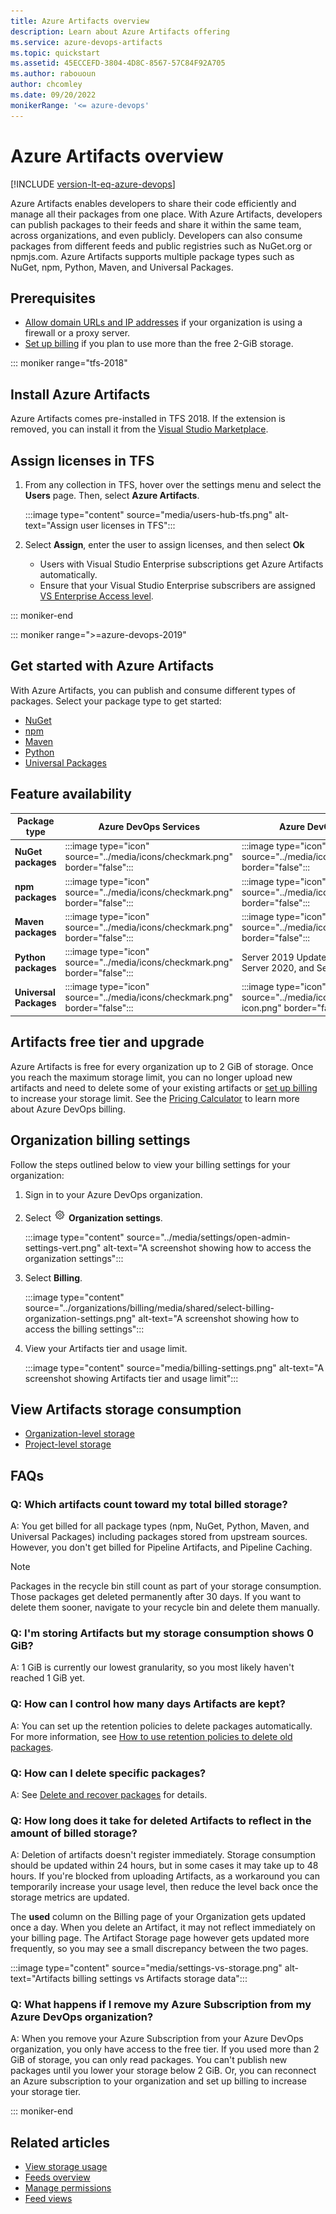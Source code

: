 ```yaml
---
title: Azure Artifacts overview
description: Learn about Azure Artifacts offering
ms.service: azure-devops-artifacts
ms.topic: quickstart
ms.assetid: 45ECCEFD-3804-4D8C-8567-57C84F92A705
ms.author: rabououn
author: chcomley
ms.date: 09/20/2022
monikerRange: '<= azure-devops'
---
```


# Azure Artifacts overview

[!INCLUDE [version-lt-eq-azure-devops](../includes/version-lt-eq-azure-devops.md)]

Azure Artifacts enables developers to share their code efficiently and manage all their packages from one place. With Azure Artifacts, developers can publish packages to their feeds and share it within the same team, across organizations, and even publicly. Developers can also consume packages from different feeds and public registries such as NuGet.org or npmjs.com. Azure Artifacts supports multiple package types such as NuGet, npm, Python, Maven, and Universal Packages.

## Prerequisites

- [Allow domain URLs and IP addresses](../organizations/security/allow-list-ip-url.md) if your organization is using a firewall or a proxy server.
- [Set up billing](../organizations/billing/set-up-billing-for-your-organization-vs.md) if you plan to use more than the free 2-GiB storage.

::: moniker range="tfs-2018"

## Install Azure Artifacts

Azure Artifacts comes pre-installed in TFS 2018. If the extension is removed, you can install it from the [Visual Studio Marketplace](https://marketplace.visualstudio.com/items?itemName=ms.feed).

## Assign licenses in TFS

1. From any collection in TFS, hover over the settings menu and select the **Users** page. Then, select **Azure Artifacts**.

    :::image type="content" source="media/users-hub-tfs.png" alt-text="Assign user licenses in TFS":::

2. Select **Assign**, enter the user to assign licenses, and then select **Ok**

   * Users with Visual Studio Enterprise subscriptions get Azure Artifacts automatically.  
   * Ensure that your Visual Studio Enterprise subscribers are assigned [VS Enterprise Access level](../organizations/security/change-access-levels.md).

::: moniker-end

::: moniker range=">=azure-devops-2019"

## Get started with Azure Artifacts

With Azure Artifacts, you can publish and consume different types of packages. Select your package type to get started: 

- [NuGet](./get-started-nuget.md)
- [npm](./get-started-npm.md)
- [Maven](./get-started-maven.md)
- [Python](./quickstarts/python-packages.md)
- [Universal Packages](./quickstarts/universal-packages.md)

## Feature availability

| Package type                      | Azure DevOps Services  |          Azure DevOps Server                 |                    TFS-2018                  |
|-----------------------------------|------------------------|----------------------------------------------|----------------------------------------------|
| **NuGet packages**                | :::image type="icon" source="../media/icons/checkmark.png" border="false":::                    | :::image type="icon" source="../media/icons/checkmark.png" border="false":::                                          | :::image type="icon" source="../media/icons/checkmark.png" border="false":::                                          |
| **npm packages**                  | :::image type="icon" source="../media/icons/checkmark.png" border="false":::                    | :::image type="icon" source="../media/icons/checkmark.png" border="false":::                                          | :::image type="icon" source="../media/icons/checkmark.png" border="false":::                                          |
| **Maven packages**                | :::image type="icon" source="../media/icons/checkmark.png" border="false":::                    | :::image type="icon" source="../media/icons/checkmark.png" border="false":::                                          | :::image type="icon" source="../media/icons/checkmark.png" border="false":::                                          |
| **Python packages**               | :::image type="icon" source="../media/icons/checkmark.png" border="false":::                    | Server 2019 Update 1 and newer, Server 2020, and Server 2022.  | :::image type="icon" source="../media/icons/checkmark.png" border="false":::                                          |
| **Universal Packages**            | :::image type="icon" source="../media/icons/checkmark.png" border="false":::                    | :::image type="icon" source="../media/icons/delete-icon.png" border="false":::                                           | :::image type="icon" source="../media/icons/delete-icon.png" border="false":::                                           |

## Artifacts free tier and upgrade

Azure Artifacts is free for every organization up to 2 GiB of storage. Once you reach the maximum storage limit, you can no longer upload new artifacts and need to delete some of your existing artifacts or [set up billing](../organizations/billing/set-up-billing-for-your-organization-vs.md) to increase your storage limit. See the [Pricing Calculator](https://azure.microsoft.com/pricing/details/devops/azure-devops-services/) to learn more about Azure DevOps billing.

## Organization billing settings

Follow the steps outlined below to view your billing settings for your organization:

1. Sign in to your Azure DevOps organization.

1. Select ![gear icon](../media/icons/gear-icon.png) **Organization settings**.

    :::image type="content" source="../media/settings/open-admin-settings-vert.png" alt-text="A screenshot showing how to access the organization settings":::

1. Select **Billing**.

    :::image type="content" source="../organizations/billing/media/shared/select-billing-organization-settings.png" alt-text="A screenshot showing how to access the billing settings":::

1. View your Artifacts tier and usage limit.

    :::image type="content" source="media/billing-settings.png" alt-text="A screenshot showing Artifacts tier and usage limit":::

## View Artifacts storage consumption

- [Organization-level storage](./artifact-storage.md#organization-level-storage)
- [Project-level storage](./artifact-storage.md#project-level-storage)

## FAQs

### Q: Which artifacts count toward my total billed storage?

A: You get billed for all package types (npm, NuGet, Python, Maven, and Universal Packages) including packages stored from upstream sources. However, you don't get billed for Pipeline Artifacts, and Pipeline Caching.

> [!NOTE]
> Packages in the recycle bin still count as part of your storage consumption. Those packages get deleted permanently after 30 days. If you want to delete them sooner, navigate to your recycle bin and delete them manually.

### Q: I'm storing Artifacts but my storage consumption shows 0 GiB?

A: 1 GiB is currently our lowest granularity, so you most likely haven't reached 1 GiB yet.

### Q: How can I control how many days Artifacts are kept?

A: You can set up the retention policies to delete packages automatically. For more information, see [How to use retention policies to delete old packages](how-to/delete-and-recover-packages.md#delete-packages-automatically-with-retention-policies).

### Q: How can I delete specific packages?

A: See [Delete and recover packages](how-to/delete-and-recover-packages.md) for details.

### Q: How long does it take for deleted Artifacts to reflect in the amount of billed storage?

A: Deletion of artifacts doesn't register immediately. Storage consumption should be updated within 24 hours, but in some cases it may take up to 48 hours. If you're blocked from uploading Artifacts, as a workaround you can temporarily increase your usage level, then reduce the level back once the storage metrics are updated.

The **used** column on the Billing page of your Organization gets updated once a day. When you delete an Artifact, it may not reflect immediately on your billing page. The Artifact Storage page however gets updated more frequently, so you may see a small discrepancy between the two pages.  

:::image type="content" source="media/settings-vs-storage.png" alt-text="Artifacts billing settings vs Artifacts storage data":::

### Q: What happens if I remove my Azure Subscription from my Azure DevOps organization?

A: When you remove your Azure Subscription from your Azure DevOps organization, you only have access to the free tier. If you used more than 2 GiB of storage, you can only read packages. You can't publish new packages until you lower your storage below 2 GiB. Or, you can reconnect an Azure subscription to your organization and set up billing to increase your storage tier.

::: moniker-end

## Related articles

- [View storage usage](./artifact-storage.md)
- [Feeds overview](./concepts/feeds.md)
- [Manage permissions](./feeds/feed-permissions.md)
- [Feed views](./concepts/views.md)
